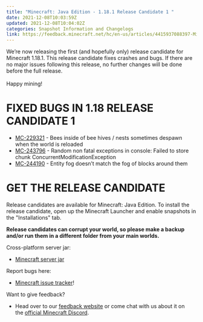```yaml
---
title: "Minecraft: Java Edition - 1.18.1 Release Candidate 1 "
date: 2021-12-08T10:03:59Z
updated: 2021-12-08T10:04:02Z
categories: Snapshot Information and Changelogs
link: https://feedback.minecraft.net/hc/en-us/articles/4415937088397-Minecraft-Java-Edition-1-18-1-Release-Candidate-1-
---
```


We’re now releasing the first (and hopefully only) release candidate for Minecraft 1.18.1. This release candidate fixes crashes and bugs. If there are no major issues following this release, no further changes will be done before the full release.  
​  
Happy mining!

# FIXED BUGS IN 1.18 RELEASE CANDIDATE 1

- [MC-229321](https://bugs.mojang.com/browse/MC-229321) - Bees inside of bee hives / nests sometimes despawn when the world is reloaded
- [MC-243796](https://bugs.mojang.com/browse/MC-243796) - Random non fatal exceptions in console: Failed to store chunk ConcurrentModificationException
- [MC-244190](https://bugs.mojang.com/browse/MC-244190) - Entity fog doesn’t match the fog of blocks around them

# GET THE RELEASE CANDIDATE

Release candidates are available for Minecraft: Java Edition. To install the release candidate, open up the Minecraft Launcher and enable snapshots in the "Installations" tab.

**Release candidates can corrupt your world, so please make a backup and/or run them in a different folder from your main worlds.**

Cross-platform server jar:

- [Minecraft server jar](https://launcher.mojang.com/v1/objects/fa98951fb1fa1ca04d8d6283e91e667d91e6410d/server.jar)

Report bugs here:

- [Minecraft issue tracker](https://aka.ms/snapshotbugs?ref=blog)!

Want to give feedback?

- Head over to our [feedback website](https://aka.ms/snapshotfeedback) or come chat with us about it on the [official Minecraft Discord](https://discordapp.com/invite/minecraft).
